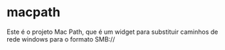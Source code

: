 macpath
=======

Este é o projeto Mac Path, que é um widget para substituir caminhos de rede windows para o formato SMB://
